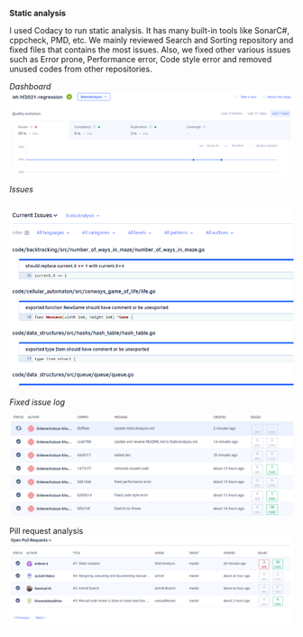 **Static analysis**

I used Codacy to run static analysis. It has many built-in tools like SonarC#, cppcheck, PMD, etc. 
We mainly reviewed Search and Sorting repository and fixed files that contains the most issues. Also, we fixed other various issues such as Error prone, Performance error,
Code style error and removed unused codes from other repositories.

*Dashboard*
![](./1.PNG)

*Issues*

![](./2.PNG)

*Fixed issue log*

![](./3.PNG)

Pill request analysis
![](./4.PNG)
